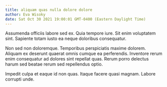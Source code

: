 ```yaml
---
title: aliquam quas nulla dolore dolore
author: Eva Wisoky
date: Sat Oct 30 2021 19:00:01 GMT-0400 (Eastern Daylight Time)
---
```

Assumenda officiis labore sed ex. Quia tempore iure. Sit enim voluptatem sint. Sapiente totam iusto ea neque doloribus consequatur.

 Non sed non doloremque. Temporibus perspiciatis maxime dolorem. Aliquam ex deserunt quaerat omnis cumque ea perferendis. Inventore rerum enim consequatur ad dolores sint repellat quas. Rerum porro delectus harum sed beatae rerum sed repellendus optio.

 Impedit culpa et eaque id non quas. Itaque facere quasi magnam. Labore corrupti unde.